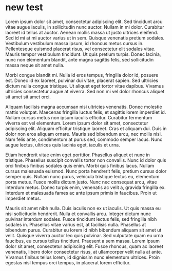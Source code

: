 # new test


Lorem ipsum dolor sit amet, consectetur adipiscing elit. Sed tincidunt arcu vitae augue iaculis, in sollicitudin nunc auctor. Nullam in mi dolor. Curabitur laoreet id tellus at auctor. Aenean mollis massa ut justo ultrices eleifend. Sed id mi at mi auctor varius ut in sem. Quisque venenatis pretium sodales. Vestibulum vestibulum massa ipsum, id rhoncus metus cursus in. Pellentesque euismod placerat risus, vel consectetur elit sodales vitae. Mauris tempor vestibulum tincidunt. Ut quis pretium turpis. Donec lacinia, nunc non elementum blandit, ante magna sagittis felis, sed sollicitudin massa neque sit amet nulla.

Morbi congue blandit mi. Nulla id eros tempus, fringilla dolor id, posuere est. Donec id ex laoreet, pulvinar dui vitae, placerat sapien. Sed ultricies dictum nulla congue tristique. Ut aliquet eget tortor vitae dapibus. Vivamus ultricies consectetur augue at viverra. Sed non mi vel dolor rhoncus aliquet sit amet sit amet orci.

Aliquam facilisis magna accumsan nisi ultricies venenatis. Donec molestie mattis volutpat. Maecenas fringilla luctus felis, et sagittis lorem imperdiet id. Nullam cursus metus non ipsum iaculis efficitur. Curabitur fermentum viverra est vel elementum. Lorem ipsum dolor sit amet, consectetur adipiscing elit. Aliquam efficitur tristique laoreet. Cras et aliquam dui. Duis in dolor non eros aliquam ornare. Mauris sed bibendum arcu, nec mollis nisi. Nam felis ante, condimentum at purus sed, commodo semper lacus. Nunc augue lectus, ultrices quis lacinia eget, iaculis et urna.

Etiam hendrerit vitae enim eget porttitor. Phasellus aliquet et nunc in tristique. Phasellus suscipit convallis tortor non convallis. Nunc id dolor quis orci finibus finibus sodales quis enim. Morbi quis finibus lacus. Nullam cursus malesuada euismod. Nunc porta hendrerit felis, pretium cursus dolor semper quis. Nullam nunc purus, vehicula tristique lectus eu, elementum porta metus. Fusce mollis dictum justo. Nunc nec consequat arcu, vitae interdum metus. Donec turpis enim, venenatis ac velit a, gravida fringilla ex. Interdum et malesuada fames ac ante ipsum primis in faucibus. Proin ut imperdiet metus.

Mauris sit amet nibh nulla. Duis iaculis non ex ut iaculis. Ut quis massa eu nisi sollicitudin hendrerit. Nulla et convallis arcu. Integer dictum nunc pulvinar interdum sodales. Fusce tincidunt lectus felis, sed fringilla nibh sodales in. Phasellus vitae varius est, at facilisis nulla. Phasellus at bibendum purus. Curabitur eu lorem id nibh bibendum aliquam sit amet ut velit. Quisque viverra auctor leo quis pulvinar. Sed vulputate quam eu urna faucibus, eu cursus tellus tincidunt. Praesent a sem massa. Lorem ipsum dolor sit amet, consectetur adipiscing elit. Fusce rhoncus, quam ac laoreet venenatis, libero dolor consectetur risus, at ullamcorper velit nulla at ante. Vivamus finibus tellus lorem, id dignissim nunc elementum ultrices. Proin egestas nisl tempus orci tempus, in placerat lorem efficitur. 